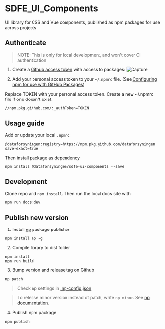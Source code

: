 # SDFE_UI_Components
UI library for CSS and Vue components, published as npm packages for use across projects

## Authenticate
> NOTE: This is only for local development, and won't cover CI authentication

1. Create a [Github access token](https://docs.github.com/en/github/authenticating-to-github/creating-a-personal-access-token) with access to packages: 
![Capture](https://user-images.githubusercontent.com/391833/89022056-b444a300-d321-11ea-89c2-7c114f9b07bb.PNG)

2. Add your personal access token to your `~/.npmrc` file. (See [Configuring npm for use with GitHub Packages](https://docs.github.com/en/packages/using-github-packages-with-your-projects-ecosystem/configuring-npm-for-use-with-github-packages))

Replace TOKEN with your personal access token. Create a new ~/.npmrc file if one doesn't exist. 
```
//npm.pkg.github.com/:_authToken=TOKEN
```

## Usage guide

Add or update your local `.npmrc`

```
@dataforsyningen:registry=https://npm.pkg.github.com/dataforsyningen
save-exact=true
```

Then install package as dependency
```
npm install @dataforsyningen/sdfe-ui-components --save
```

## Development

Clone repo and `npm install`. Then run the local docs site with 

```
npm run docs:dev
```

## Publish new version

1. Install [np](https://www.npmjs.com/package/np) package publisher 
```
npm install np -g
```

2. Compile library to dist folder
```
npm install
npm run build
```

3. Bump version and release tag on Github
```
np patch
```
> Check np settings in [.np-config.json](./.np-config.json)

> To release minor version instead of patch, write `np minor`. See [np documentation](https://www.npmjs.com/package/np).

4. Publish npm package
```
npm publish
```
